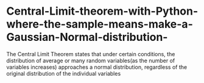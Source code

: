 # Central-Limit-theorem-with-Python-where-the-sample-means-make-a-Gaussian-Normal-distribution-
The Central Limit Theorem states that under certain conditions, the distribution of average or many random variables(as the number of variables increases) approaches a normal distribution, regardless of the original distribution of the individual variables
